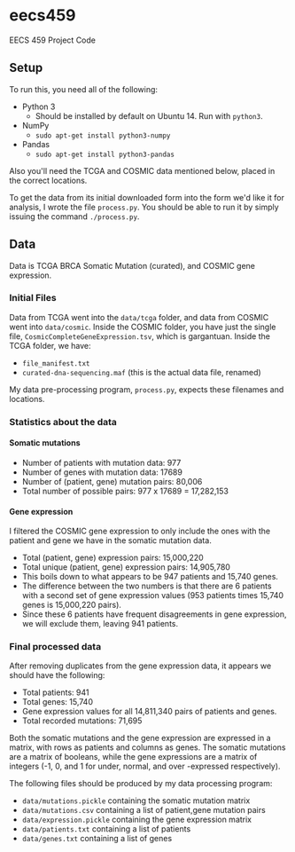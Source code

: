 eecs459
=======
EECS 459 Project Code


Setup
-----

To run this, you need all of the following:

* Python 3
    * Should be installed by default on Ubuntu 14.  Run with `python3`.
* NumPy
    * `sudo apt-get install python3-numpy`
* Pandas
    * `sudo apt-get install python3-pandas`

Also you'll need the TCGA and COSMIC data mentioned below, placed in the correct
locations.

To get the data from its initial downloaded form into the form we'd like it for
analysis, I wrote the file `process.py`.  You should be able to run it by simply
issuing the command `./process.py`.


Data
----

Data is TCGA BRCA Somatic Mutation (curated), and COSMIC gene expression.

### Initial Files

Data from TCGA went into the `data/tcga` folder, and data from COSMIC went into
`data/cosmic`.  Inside the COSMIC folder, you have just the single file,
`CosmicCompleteGeneExpression.tsv`, which is gargantuan.  Inside the TCGA
folder, we have:

* `file_manifest.txt`
* `curated-dna-sequencing.maf` (this is the actual data file, renamed)

My data pre-processing program, `process.py`, expects these filenames and
locations.

### Statistics about the data

#### Somatic mutations

* Number of patients with mutation data: 977
* Number of genes with mutation data: 17689
* Number of (patient, gene) mutation pairs: 80,006
* Total number of possible pairs: 977 x 17689 = 17,282,153

#### Gene expression

I filtered the COSMIC gene expression to only include the ones with the patient
and gene we have in the somatic mutation data.

* Total (patient, gene) expression pairs: 15,000,220
* Total unique (patient, gene) expression pairs: 14,905,780
* This boils down to what appears to be 947 patients and 15,740 genes.
* The difference between the two numbers is that there are 6 patients with a
  second set of gene expression values (953 patients times 15,740 genes is
  15,000,220 pairs).
* Since these 6 patients have frequent disagreements in gene expression, we will
  exclude them, leaving 941 patients.

### Final processed data

After removing duplicates from the gene expression data, it appears we should
have the following:

* Total patients: 941
* Total genes: 15,740
* Gene expression values for all 14,811,340 pairs of patients and genes.
* Total recorded mutations: 71,695

Both the somatic mutations and the gene expression are expressed in a matrix,
with rows as patients and columns as genes.  The somatic mutations are a matrix
of booleans, while the gene expressions are a matrix of integers (-1, 0, and 1
for under, normal, and over -expressed respectively).

The following files should be produced by my data processing program:

* `data/mutations.pickle` containing the somatic mutation matrix
* `data/mutations.csv` containing a list of patient,gene mutation pairs
* `data/expression.pickle` containing the gene expression matrix
* `data/patients.txt` containing a list of patients
* `data/genes.txt` containing a list of genes

